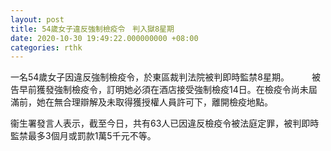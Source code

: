 ```yaml
---
layout: post
title: 54歲女子違反強制檢疫令　判入獄8星期
date: 2020-10-30 19:49:22.000000000 +08:00
categories: rthk
---
```


一名54歲女子因違反強制檢疫令，於東區裁判法院被判即時監禁8星期。
　　 
被告早前獲發強制檢疫令，訂明她必須在酒店接受強制檢疫14日。在檢疫令尚未屆滿前，她在無合理辯解及未取得獲授權人員許可下，離開檢疫地點。

衞生署發言人表示，截至今日，共有63人已因違反檢疫令被法庭定罪，被判即時監禁最多3個月或罰款1萬5千元不等。
